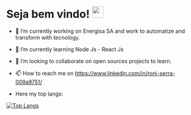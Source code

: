# Seja bem vindo! <img src="https://raw.githubusercontent.com/MartinHeinz/MartinHeinz/master/wave.gif" width="30px">

- 🔭 I’m currently working on Energisa SA and work to automatize and transform with tecnology.
- 🌱 I’m currently learning Node Js - React Js 
- 👯 I’m looking to collaborate on open sources projects to learn.
- 📫 How to reach me on https://www.linkedin.com/in/roni-serra-009a9751/

- Here my top langs: 

[![Top Langs](https://github-readme-stats.vercel.app/api/top-langs/?username=falluk)](https://github.com/falluk)



